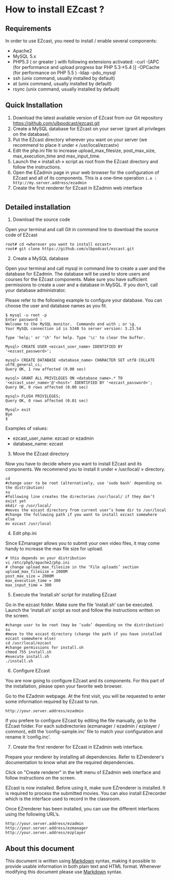 # How to install EZcast ?

## Requirements

In order to use EZcast, you need to install / enable several components:

- Apache2
- MySQL 5.x 
- PHP5.3 ( or greater ) with following extensions activated:
  -curl
  -[APC (for performance and upload progress bar PHP 5.3->5.4 )]
  -OPCache (for performance on PHP 5.5 )
  -ldap
  -pdo_mysql 
- ssh (unix command, usually installed by default)
- at (unix command, usually installed by default)
- rsync (unix command, usually installed by default)

## Quick Installation

1. Download the latest available version of EZcast from our Git repository https://github.com/ulbpodcast/ezcast.git
2. Create a MySQL database for EZcast on your server (grant all privileges on the database).
3. Put the EZcast directory wherever you want on your server (we recommend to place it under « /usr/local/ezcast»)
4. Edit the php.ini file to increase upload_max_filesize, post_max_size, max_execution_time and max_input_time.
5. Launch the « install.sh » script as root from the EZcast directory and follow the instructions.
6. Open the EZadmin page in your web browser for the configuration of EZcast and all of its components. This is a one-time operation
`i.e :   http://my.server.address/ezadmin`
7. Create the first renderer for EZcast in EZadmin web interface
#

## Detailed installation 

1. Download the source code

Open your terminal and call Git in command line to download the source code of EZcast
```
root# cd <wherever you want to install ezcast>
root# git clone https://github.com/ulbpodcast/ezcast.git
```

2. Create a MySQL database

Open your terminal and call mysql in command line to create a user and the database for EZadmin. 
The database will be used to store users and courses for the EZcast components. 
Make sure you have sufficient permissions to create a user and a database in MySQL. If you don't, call your database administrator.

Please refer to the following example to configure your database. You can choose the user and database names as you fit.

```
$ mysql -u root -p
Enter password :
Welcome to the MySQL monitor.  Commands end with ; or \g.
Your MySQL connection id is 5340 to server version: 3.23.54

Type 'help;' or '\h' for help. Type '\c' to clear the buffer.

Mysql> CREATE USER <ezcast_user_name> IDENTIFIED BY '<ezcast_password>';

mysql> CREATE DATABASE <database_name> CHARACTER SET utf8 COLLATE utf8_general_ci;
Query OK, 1 row affected (0.00 sec)

mysql> GRANT ALL PRIVILEGES ON <database_name>.* TO '<ezcast_user_name>'@'<host>' IDENTIFIED BY '<ezcast_password>';
Query OK, 0 rows affected (0.00 sec)
 
mysql> FLUSH PRIVILEGES;
Query OK, 0 rows affected (0.01 sec)

Mysql> exit
Bye
$
```
Examples of values:
  * ezcast_user_name: ezcast or ezadmin
  * database_name: ezcast

3. Move the EZcast directory

Now you have to decide where you want to install EZcast and its components. We recommend you to install it under « /usr/local/ » directory. 

```
cd
#change user to be root (alternatively, use 'sudo bash' depending on the distribution)
su
#following line creates the directories /usr/local/ if they don’t exist yet
mkdir –p /usr/local/
#moves the ezcast directory from current user’s home dir to /usr/local
#change the following path if you want to install ezcast somewhere else
mv ezcast /usr/local
```

4. Edit php.ini

Since EZmanager allows you to submit your own video files, it may come handy to increase the max file size for upload.

```
# this depends on your distribution 
vi /etc/php5/apache2/php.ini
# change upload_max_filesize in the ‘File uploads’ section
upload_max_filesize = 2000M 
post_max_size = 2000M
max_execution_time = 300
max_input_time = 300
```

5. Execute the ‘install.sh’ script for installing EZcast

Go in the ezcast folder. Make sure the file ‘install.sh’ can be executed. Launch the ‘install.sh’ script as root and follow the instructions written on the screen.

```
#change user to be root (may be ‘sudo’ depending on the distribution)
su
#move to the ezcast directory (change the path if you have installed ezcast somewhere else)
cd /usr/local/ezcast
#change permissions for install.sh
chmod 755 install.sh
#execute install.sh
./install.sh
```

6. Configure EZcast

You are now going to configure EZcast and its components. For this part of the installation, please open your favorite web browser.

Go to the EZadmin webpage. At the first visit, you will be requested to enter some information required by EZcast to run. 

```
http://your.server.address/ezadmin
``` 
If you prefere to configure EZcast by editing the file manually, go to the EZcast folder. For each subdirectories (ezmanager / ezadmin / ezplayer / common), edit the ‘config-sample.inc’ file to match your configuration and rename it ‘config.inc’.

7. Create the first renderer for EZcast in EZadmin web interface. 

Prepare your renderer by installing all dependencies. Refer to EZrenderer's documentation to know what are the required dependencies.

Click on "Create renderer" in the left menu of EZadmin web interface and follow instructions on the screen. 


EZcast is now installed. Before using it, make sure EZrenderer is installed. It is required to process the submitted movies. 
You can also install EZrecorder which is the interface used to record in the classroom.

Once EZrenderer has been installed, you can use the different interfaces using the following URL’s.

```
http://your.server.address/ezadmin
http://your.server.address/ezmanager
http://your.server.address/ezplayer
``` 

## About this document

This document is written using [Markdown][] syntax, making it possible to
provide usable information in both plain text and HTML format. Whenever
modifying this document please use [Markdown][] syntax.

[markdown]: http://www.daringfireball.net/projects/markdown

